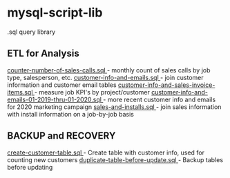 # mysql-script-lib
.sql query library  

## ETL for Analysis
<a href='https://github.com/blakeshurtz/mysql-script-lib/blob/master/count-number-of-sales-calls.sql'>
counter-number-of-sales-calls.sql  
</a> 
- monthly count of sales calls by job type, salesperson, etc.   
<a href='https://github.com/blakeshurtz/mysql-script-lib/blob/master/count-number-of-sales-calls.sql'>
customer-info-and-emails.sql 
</a> 
- join customer information and customer email tables
<a href='https://github.com/blakeshurtz/mysql-script-lib/blob/master/count-number-of-sales-calls.sql'>
customer-info-and-sales-invoice-items.sql 
</a> 
- measure job KPI's by project/customer
<a href='https://github.com/blakeshurtz/mysql-script-lib/blob/master/count-number-of-sales-calls.sql'>
customer-info-and-emails-01-2019-thru-01-2020.sql 
</a> 
- more recent customer info and emails for 2020 marketing campaign
<a href='https://github.com/blakeshurtz/mysql-script-lib/blob/master/count-number-of-sales-calls.sql'>
sales-and-installs.sql 
</a> 
- join sales information with install information on a job-by-job basis

## BACKUP and RECOVERY
<a href='https://github.com/blakeshurtz/mysql-script-lib/blob/master/count-number-of-sales-calls.sql'>
create-customer-table.sql 
</a> 
- Create table with customer info, used for counting new customers
<a href='https://github.com/blakeshurtz/mysql-script-lib/blob/master/count-number-of-sales-calls.sql'>
duplicate-table-before-update.sql 
</a> 
- Backup tables before updating
